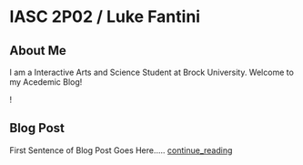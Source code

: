 # IASC 2P02 / Luke Fantini

## About Me

I am a Interactive Arts and Science Student at Brock University. Welcome to my Acedemic Blog!

! [](imagez/download.jpg)

## Blog Post

First Sentence of Blog Post Goes Here..... [continue_reading](blog.me)
